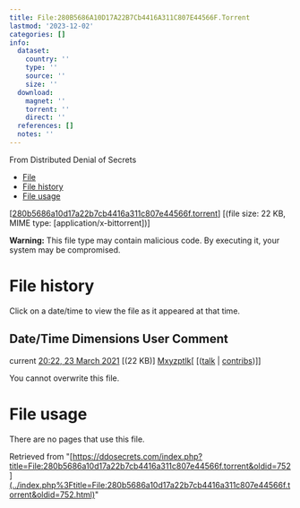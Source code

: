 ```yaml
---
title: File:280B5686A10D17A22B7Cb4416A311C807E44566F.Torrent
lastmod: '2023-12-02'
categories: []
info:
  dataset:
    country: ''
    type: ''
    source: ''
    size: ''
  download:
    magnet: ''
    torrent: ''
    direct: ''
  references: []
  notes: ''
---
```




From Distributed Denial of Secrets

- [File](./File:280b5686a10d17a22b7cb4416a311c807e44566f.torrent.html#file)
- [File
history](./File:280b5686a10d17a22b7cb4416a311c807e44566f.torrent.html#filehistory)
- [File
usage](./File:280b5686a10d17a22b7cb4416a311c807e44566f.torrent.html#filelinks)

[[280b5686a10d17a22b7cb4416a311c807e44566f.torrent](../images/8/8e/280b5686a10d17a22b7cb4416a311c807e44566f.torrent "280b5686a10d17a22b7cb4416a311c807e44566f.torrent")]
‎[(file size: 22 KB, MIME type:
[application/x-bittorrent])]

**Warning:** This file type may contain malicious code. By executing it,
your system may be compromised.

# File history

Click on a date/time to view the file as it appeared at that time.

Date/Time Dimensions User Comment
---
current [20:22, 23 March 2021](../images/8/8e/280b5686a10d17a22b7cb4416a311c807e44566f.torrent) [(22 KB)] [Mxyzptlk](../index.php%3Ftitle=User:Mxyzptlk&action=edit&redlink=1.html "User:Mxyzptlk (page does not exist)")[ [([talk](../index.php%3Ftitle=User_talk:Mxyzptlk&action=edit&redlink=1.html "User talk:Mxyzptlk (page does not exist)") | [contribs](./Special:Contributions/Mxyzptlk.html "Special:Contributions/Mxyzptlk"))]]

You cannot overwrite this file.

# File usage

There are no pages that use this file.

Retrieved from
"[https://ddosecrets.com/index.php?title=File:280b5686a10d17a22b7cb4416a311c807e44566f.torrent&oldid=752](../index.php%3Ftitle=File:280b5686a10d17a22b7cb4416a311c807e44566f.torrent&oldid=752.html)"

